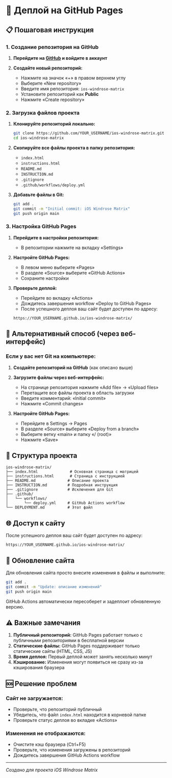 # 🚀 Деплой на GitHub Pages

## 📋 Пошаговая инструкция

### 1. Создание репозитория на GitHub

1. **Перейдите на [GitHub](https://github.com/) и войдите в аккаунт**

2. **Создайте новый репозиторий:**
   - Нажмите на значок «+» в правом верхнем углу
   - Выберите «New repository»
   - Введите имя репозитория: `ios-windrose-matrix`
   - Установите репозиторий как **Public**
   - Нажмите «Create repository»

### 2. Загрузка файлов проекта

1. **Клонируйте репозиторий локально:**
   ```bash
   git clone https://github.com/YOUR_USERNAME/ios-windrose-matrix.git
   cd ios-windrose-matrix
   ```

2. **Скопируйте все файлы проекта в папку репозитория:**
   - `index.html`
   - `instructions.html`
   - `README.md`
   - `INSTRUCTION.md`
   - `.gitignore`
   - `.github/workflows/deploy.yml`

3. **Добавьте файлы в Git:**
   ```bash
   git add .
   git commit -m "Initial commit: iOS Windrose Matrix"
   git push origin main
   ```

### 3. Настройка GitHub Pages

1. **Перейдите в настройки репозитория:**
   - В репозитории нажмите на вкладку «Settings»

2. **Настройте GitHub Pages:**
   - В левом меню выберите «Pages»
   - В разделе «Source» выберите «GitHub Actions»
   - Сохраните настройки

3. **Проверьте деплой:**
   - Перейдите во вкладку «Actions»
   - Дождитесь завершения workflow «Deploy to GitHub Pages»
   - После успешного деплоя ваш сайт будет доступен по адресу:
   ```
   https://YOUR_USERNAME.github.io/ios-windrose-matrix/
   ```

## 🔧 Альтернативный способ (через веб-интерфейс)

### Если у вас нет Git на компьютере:

1. **Создайте репозиторий на GitHub** (как описано выше)

2. **Загрузите файлы через веб-интерфейс:**
   - На странице репозитория нажмите «Add file» → «Upload files»
   - Перетащите все файлы проекта в область загрузки
   - Введите комментарий: «Initial commit»
   - Нажмите «Commit changes»

3. **Настройте GitHub Pages:**
   - Перейдите в Settings → Pages
   - В разделе «Source» выберите «Deploy from a branch»
   - Выберите ветку «main» и папку «/ (root)»
   - Нажмите «Save»

## 📁 Структура проекта

```
ios-windrose-matrix/
├── index.html              # Основная страница с матрицей
├── instructions.html       # Страница с инструкцией
├── README.md              # Описание проекта
├── INSTRUCTION.md         # Подробная инструкция
├── .gitignore             # Исключения для Git
├── .github/
│   └── workflows/
│       └── deploy.yml     # GitHub Actions workflow
└── DEPLOYMENT.md          # Этот файл
```

## 🌐 Доступ к сайту

После успешного деплоя ваш сайт будет доступен по адресу:
```
https://YOUR_USERNAME.github.io/ios-windrose-matrix/
```

## 🔄 Обновление сайта

Для обновления сайта просто внесите изменения в файлы и выполните:
```bash
git add .
git commit -m "Update: описание изменений"
git push origin main
```

GitHub Actions автоматически пересоберет и задеплоит обновленную версию.

## ⚠️ Важные замечания

1. **Публичный репозиторий:** GitHub Pages работает только с публичными репозиториями в бесплатной версии
2. **Статические файлы:** GitHub Pages поддерживает только статические сайты (HTML, CSS, JS)
3. **Время деплоя:** Первый деплой может занять несколько минут
4. **Кэширование:** Изменения могут появиться не сразу из-за кэширования браузера

## 🆘 Решение проблем

### Сайт не загружается:
- Проверьте, что репозиторий публичный
- Убедитесь, что файл `index.html` находится в корневой папке
- Проверьте статус деплоя во вкладке «Actions»

### Изменения не отображаются:
- Очистите кэш браузера (Ctrl+F5)
- Проверьте, что изменения загружены в репозиторий
- Дождитесь завершения GitHub Actions workflow

---
*Создано для проекта iOS Windrose Matrix*
